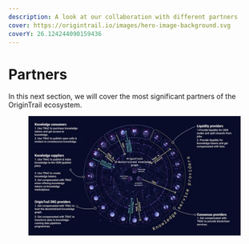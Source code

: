 ```yaml
---
description: A look at our collaboration with different partners
cover: https://origintrail.io/images/hero-image-background.svg
coverY: 26.124244090159436
---
```


# Partners

In this next section, we will cover the most significant partners of the OriginTrail ecosystem.&#x20;

<figure><img src="../../.gitbook/assets/image (1).png" alt=""><figcaption></figcaption></figure>

